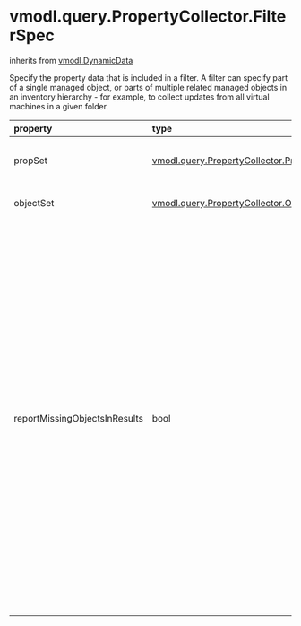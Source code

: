 vmodl.query.PropertyCollector.FilterSpec
========================================
inherits from [vmodl.DynamicData](docs/vmodl.DynamicData.md)


Specify the property data that is included in a filter. A filter can   specify part of a single managed object, or parts of multiple related   managed objects in an inventory hierarchy - for example, to collect   updates from all virtual machines in a given folder.

| property | type | optional | priv | desc |
|:---------|:-----|:---------|:-----|:-----|
| propSet | [vmodl.query.PropertyCollector.PropertySpec](vmodl.query.PropertyCollector.PropertySpec.md "vmodl.query.PropertyCollector.PropertySpec") | None | None | Set of properties to include in the filter, specified for each object   type. |
| objectSet | [vmodl.query.PropertyCollector.ObjectSpec](vmodl.query.PropertyCollector.ObjectSpec.md "vmodl.query.PropertyCollector.ObjectSpec") | None | None | Set of specifications that determine the objects to filter. |
| reportMissingObjectsInResults | bool | true | None | Control how to report missing objects during filter creation.    <p> If false or unset and <a href="vmodl.query.PropertyCollector.FilterSpec.md#objectSet">objectSet</a> refers to missing objects,   filter creation will fail with a <a href="vmodl.fault.ManagedObjectNotFound.md">ManagedObjectNotFound</a> fault.    <p> If true and <a href="vmodl.query.PropertyCollector.FilterSpec.md#objectSet">objectSet</a> refers   to missing objects, filter creation will not fail and missing objects   will be reported via filter results. This is the recommended setting   when <a href="vmodl.query.PropertyCollector.FilterSpec.md#objectSet">objectSet</a> refers to   transient objects.    <p> In an <a href="vmodl.query.PropertyCollector.UpdateSet.md">UpdateSet</a> missing objects will   appear in the <a href="vmodl.query.PropertyCollector.FilterUpdate.md#missingSet">missingSet</a> field.    <p> In a <a href="vmodl.query.PropertyCollector.RetrieveResult.md">RetrieveResult</a> missing objects will   simply be omitted from the objects field.    <p> For a call to <a href="vmodl.query.PropertyCollector.md#retrieveContents">RetrieveProperties</a> missing objects will simply   be omitted from the results. |


